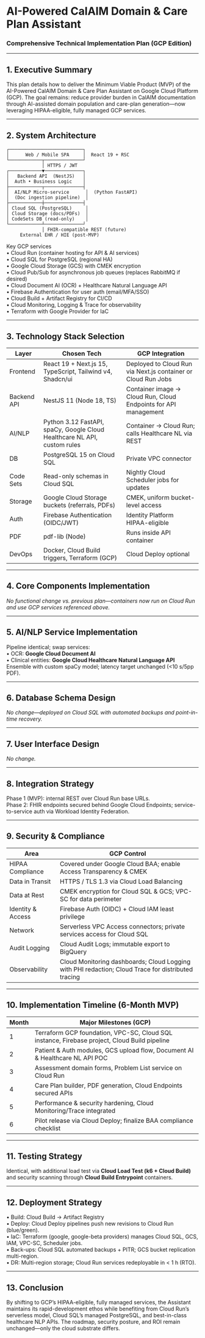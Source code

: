 # AI-Powered CalAIM Domain & Care Plan Assistant  
### Comprehensive Technical Implementation Plan (GCP Edition)  

---

## 1. Executive Summary  
This plan details how to deliver the Minimum Viable Product (MVP) of the AI-Powered CalAIM Domain & Care Plan Assistant on Google Cloud Platform (GCP). The goal remains: reduce provider burden in CalAIM documentation through AI-assisted domain population and care-plan generation—now leveraging HIPAA-eligible, fully managed GCP services.

---

## 2. System Architecture  

```
┌───────────────────────────┐
│      Web / Mobile SPA     │  React 19 + RSC
└────────────┬──────────────┘
             │ HTTPS / JWT
┌────────────▼──────────────┐
│   Backend API  (NestJS)   │
│  Auth • Business Logic    │
├────────────┬──────────────┤
│  AI/NLP Micro-service      │  (Python FastAPI)
│  (Doc ingestion pipeline)  │
├────────────┼──────────────┤
│ Cloud SQL (PostgreSQL)     │
│ Cloud Storage (docs/PDFs)  │
│ CodeSets DB (read-only)    │
└────────────┴──────────────┘
             │ FHIR-compatible REST (future)
     External EHR / HIE (post-MVP)
```

Key GCP services  
• Cloud Run (container hosting for API & AI services)  
• Cloud SQL for PostgreSQL (regional HA)  
• Google Cloud Storage (GCS) with CMEK encryption  
• Cloud Pub/Sub for asynchronous job queues (replaces RabbitMQ if desired)  
• Cloud Document AI (OCR) + Healthcare Natural Language API  
• Firebase Authentication for user auth (email/MFA/SSO)  
• Cloud Build + Artifact Registry for CI/CD  
• Cloud Monitoring, Logging & Trace for observability  
• Terraform with Google Provider for IaC

---

## 3. Technology Stack Selection  

| Layer | Chosen Tech | GCP Integration |
|-------|-------------|-----------------|
| Frontend | React 19 + Next.js 15, TypeScript, Tailwind v4, Shadcn/ui | Deployed to Cloud Run via Next.js container or Cloud Run Jobs |
| Backend API | NestJS 11 (Node 18, TS) | Container image → Cloud Run, Cloud Endpoints for API management |
| AI/NLP | Python 3.12 FastAPI, spaCy, Google Cloud Healthcare NL API, custom rules | Container → Cloud Run; calls Healthcare NL via REST |
| DB | PostgreSQL 15 on Cloud SQL | Private VPC connector |
| Code Sets | Read-only schemas in Cloud SQL | Nightly Cloud Scheduler jobs for updates |
| Storage | Google Cloud Storage buckets (referrals, PDFs) | CMEK, uniform bucket-level access |
| Auth | Firebase Authentication (OIDC/JWT) | Identity Platform HIPAA-eligible |
| PDF | pdf-lib (Node) | Runs inside API container |
| DevOps | Docker, Cloud Build triggers, Terraform (GCP) | Cloud Deploy optional |

---

## 4. Core Components Implementation  
_No functional change vs. previous plan—containers now run on Cloud Run and use GCP services referenced above._

---

## 5. AI/NLP Service Implementation  
Pipeline identical; swap services:  
• OCR: **Google Cloud Document AI**  
• Clinical entities: **Google Cloud Healthcare Natural Language API**  
Ensemble with custom spaCy model; latency target unchanged (<10 s/5pp PDF).

---

## 6. Database Schema Design  
_No change—deployed on Cloud SQL with automated backups and point-in-time recovery._

---

## 7. User Interface Design  
_No change._

---

## 8. Integration Strategy  
Phase 1 (MVP): internal REST over Cloud Run base URLs.  
Phase 2: FHIR endpoints secured behind Google Cloud Endpoints; service-to-service auth via Workload Identity Federation.

---

## 9. Security & Compliance  

| Area | GCP Control |
|------|-------------|
| HIPAA Compliance | Covered under Google Cloud BAA; enable Access Transparency & CMEK |
| Data in Transit | HTTPS / TLS 1.3 via Cloud Load Balancing |
| Data at Rest | CMEK encryption for Cloud SQL & GCS; VPC-SC for data perimeter |
| Identity & Access | Firebase Auth (OIDC) + Cloud IAM least privilege |
| Network | Serverless VPC Access connectors; private services access for Cloud SQL |
| Audit Logging | Cloud Audit Logs; immutable export to BigQuery |
| Observability | Cloud Monitoring dashboards; Cloud Logging with PHI redaction; Cloud Trace for distributed tracing |

---

## 10. Implementation Timeline (6-Month MVP)  

| Month | Major Milestones (GCP) |
|-------|------------------------|
| 1 | Terraform GCP foundation, VPC-SC, Cloud SQL instance, Firebase project, Cloud Build pipeline |
| 2 | Patient & Auth modules, GCS upload flow, Document AI & Healthcare NL API POC |
| 3 | Assessment domain forms, Problem List service on Cloud Run |
| 4 | Care Plan builder, PDF generation, Cloud Endpoints secured APIs |
| 5 | Performance & security hardening, Cloud Monitoring/Trace integrated |
| 6 | Pilot release via Cloud Deploy; finalize BAA compliance checklist |

---

## 11. Testing Strategy  
Identical, with additional load test via **Cloud Load Test (k6 + Cloud Build)** and security scanning through **Cloud Build Entrypoint** containers.

---

## 12. Deployment Strategy  
• Build: Cloud Build → Artifact Registry  
• Deploy: Cloud Deploy pipelines push new revisions to Cloud Run (blue/green).  
• IaC: Terraform (google, google-beta providers) manages Cloud SQL, GCS, IAM, VPC-SC, Scheduler jobs.  
• Back-ups: Cloud SQL automated backups + PITR; GCS bucket replication multi-region.  
• DR: Multi-region storage; Cloud Run services redeployable in < 1 h (RTO).  

---

## 13. Conclusion  
By shifting to GCP’s HIPAA-eligible, fully managed services, the Assistant maintains its rapid-development ethos while benefiting from Cloud Run’s serverless model, Cloud SQL’s managed PostgreSQL, and best-in-class healthcare NLP APIs. The roadmap, security posture, and ROI remain unchanged—only the cloud substrate differs.
